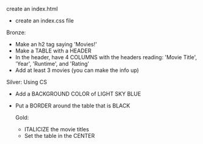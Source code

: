 create an index.html
- create an index.css file

Bronze:

- Make an h2 tag saying 'Movies!'
- Make a TABLE with a HEADER
- In the header, have 4 COLUMNS with the headers reading: 'Movie Title', 'Year', 'Runtime', and 'Rating'
- Add at least 3 movies (you can make the info up)

Silver:
Using CS

- Add a BACKGROUND COLOR of LIGHT SKY BLUE
- Put a BORDER around the table that is BLACK

  Gold:
  - ITALICIZE the movie titles
  - Set the table in the CENTER
